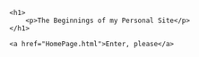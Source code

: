 <head>
    <title>Jacie Mae Moninghoff</title>
</head>

<body>

    <h1>
        <p>The Beginnings of my Personal Site</p>
    </h1>

    <a href="HomePage.html">Enter, please</a>

</body>